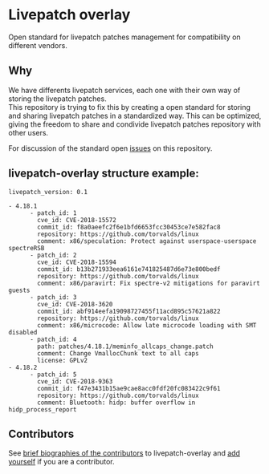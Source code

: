 # Livepatch overlay
Open standard for livepatch patches management for compatibility on different vendors.

## Why
We have differents livepatch services, each one with their own way of storing the livepatch patches.  
This repository is trying to fix this by creating a open standard for storing and sharing livepatch patches in a standardized way.
This can be optimized, giving the freedom to share and condivide livepatch patches repository with other users.

For discussion of the standard open [issues](https://github.com/elivepatch/livepatch-overlay/issues) on this repository.

## livepatch-overlay structure example:

```
livepatch_version: 0.1

- 4.18.1
      - patch_id: 1
        cve_id: CVE-2018-15572 
        commit_id: f8a0aeefc2f6e1bfd6653fcc30453ce7e582fac8
        repository: https://github.com/torvalds/linux
        comment: x86/speculation: Protect against userspace-userspace spectreRSB
      - patch_id: 2
        cve_id: CVE-2018-15594
        commit_id: b13b271933eea6161e741825487d6e73e800bedf 
        repository: https://github.com/torvalds/linux
        comment: x86/paravirt: Fix spectre-v2 mitigations for paravirt guests
      - patch_id: 3
        cve_id: CVE-2018-3620
        commit_id: abf914eefa19098727455f11acd895c57621a822
        repository: https://github.com/torvalds/linux
        comment: x86/microcode: Allow late microcode loading with SMT disabled
      - patch_id: 4
        path: patches/4.18.1/meminfo_allcaps_change.patch
        comment: Change VmallocChunk text to all caps
        license: GPLv2
- 4.18.2
      - patch_id: 5 
        cve_id: CVE-2018-9363
        commit_id: f47e3431b15ae9cae8acc0fdf20fc083422c9f61
        repository: https://github.com/torvalds/linux
        comment: Bluetooth: hidp: buffer overflow in hidp_process_report
```
## Contributors

See [brief biographies of the
contributors](CONTRIBUTORS.md)
to livepatch-overlay and [add
yourself](/../../edit/master/CONTRIBUTORS.md) if
you are a contributor.
